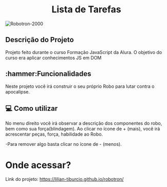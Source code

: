 <h1 align="center">Lista de Tarefas</h1>

![Robotron-2000](https://user-images.githubusercontent.com/112278577/225157849-de665691-2ad8-47a0-99a6-3d1d573602d8.png)

<h2>Descrição do Projeto</h2>

<p> Projeto feito durante o curso Formação JavaScript da Alura. O objetivo do curso era aplicar conhecimentos JS em DOM</p>

<h2>:hammer:Funcionalidades</h2>
<p>Neste projeto você irá construir o seu próprio Robo para lutar contra o apocalipse.</p>

<h2> 💻 Como utilizar</h2>

<p>No menu direito você irá observar a descrição dos componentes do robo, bem como sua força(blindagem). Ao clicar no ícone de + (mais), você irá acrescentar peças, força, habilidade ao Robo.</p>

-Para remover algo basta clicar no ícone de - (menos).

<h1>Onde acessar?</h1>

Link do projeto: https://lilian-tiburcio.github.io/robotron/
